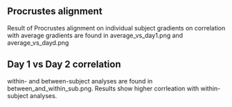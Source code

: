 ## Procrustes alignment 
Result of Procrustes alignment on individual subject gradients on correlation with average gradients are found in average_vs_day1.png and average_vs_dayd.png

## Day 1 vs Day 2 correlation
within- and between-subject analyses are found in between_and_within_sub.png. Results show higher corrleation with within-subject analyses.

